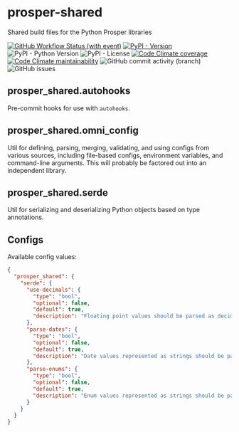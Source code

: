 # prosper-shared

Shared build files for the Python Prosper libraries

[![GitHub Workflow Status (with event)](https://img.shields.io/github/actions/workflow/status/grahamtt/prosper-shared/build-and-release.yml?logo=github)](https://github.com/grahamtt/prosper-shared)
[![PyPI - Version](https://img.shields.io/pypi/v/prosper-shared?label=prosper-shared)](https://pypi.org/project/prosper-shared/)
![PyPI - Python Version](https://img.shields.io/pypi/pyversions/prosper-shared)
![PyPI - License](https://img.shields.io/pypi/l/prosper-shared)
[![Code Climate coverage](https://img.shields.io/codeclimate/coverage/grahamtt/prosper-shared?logo=codeclimate)](https://codeclimate.com/github/grahamtt/prosper-shared)
[![Code Climate maintainability](https://img.shields.io/codeclimate/maintainability-percentage/grahamtt/prosper-shared?logo=codeclimate)](https://codeclimate.com/github/grahamtt/prosper-shared)
![GitHub commit activity (branch)](https://img.shields.io/github/commit-activity/m/grahamtt/prosper-shared?logo=github)
![GitHub issues](https://img.shields.io/github/issues-raw/grahamtt/prosper-shared?logo=github)

## prosper_shared.autohooks

Pre-commit hooks for use with `autohooks`.

## prosper_shared.omni_config

Util for defining, parsing, merging, validating, and using configs from various sources, including file-based configs,
environment variables, and command-line arguments. This will probably be factored out into an independent library.

## prosper_shared.serde

Util for serializing and deserializing Python objects based on type annotations.

## Configs

Available config values:

```json
{
  "prosper_shared": {
    "serde": {
      "use-decimals": {
        "type": "bool",
        "optional": false,
        "default": true,
        "description": "Floating point values should be parsed as decimals instead of floats."
      },
      "parse-dates": {
        "type": "bool",
        "optional": false,
        "default": true,
        "description": "Date values represented as strings should be parsed into `date` and `datetime` objects. Supports ISO-8601-compliant date strings."
      },
      "parse-enums": {
        "type": "bool",
        "optional": false,
        "default": true,
        "description": "Enum values represented as strings should be parsed into their respective types."
      }
    }
  }
}
```
